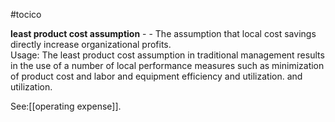 #tocico

<b>least product cost assumption</b> -  - The assumption that local cost savings directly increase organizational profits.  
Usage: The least product cost assumption in traditional management results in the use of a number of local performance measures such as minimization of product cost and labor and equipment efficiency and utilization.
and utilization.




See:[[operating expense]].



